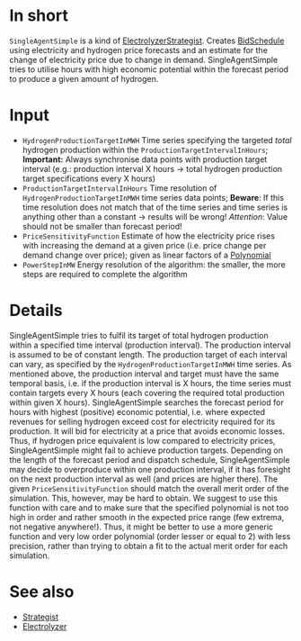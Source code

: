 # In short

`SingleAgentSimple` is a kind of [ElectrolyzerStrategist](./ElectrolyzerStrategist.md).
Creates [BidSchedule](./BidSchedule.md) using electricity and hydrogen price forecasts and an estimate for the change of electricity price due to change in demand.
SingleAgentSimple tries to utilise hours with high economic potential within the forecast period to produce a given amount of hydrogen.

# Input

* `HydrogenProductionTargetInMWH` Time series specifying the targeted *total* hydrogen production within the `ProductionTargetIntervalInHours`; **Important:** Always synchronise data points with production target interval (e.g.: production interval X hours &rarr; total hydrogen production target specifications every X hours)
* `ProductionTargetIntervalInHours` Time resolution of `HydrogenProductionTargetInMWH` time series data points; **Beware**: If this time resolution does not match that of the time series and time series is anything other than a constant &rarr; results will be wrong! *Attention*: Value should not be smaller than forecast period!
* `PriceSensitivityFunction` Estimate of how the electricity price rises with increasing the demand at a given price (i.e. price change per demand change over price); given as linear factors of a [Polynomial](../Polynomial.md)
* `PowerStepInMW` Energy resolution of the algorithm: the smaller, the more steps are required to complete the algorithm

# Details

SingleAgentSimple tries to fulfil its target of total hydrogen production within a specified time interval (production interval).
The production interval is assumed to be of constant length.
The production target of each interval can vary, as specified by the `HydrogenProductionTargetInMWH` time series.
As mentioned above, the production interval and target must have the same temporal basis, i.e. if the production interval is X hours, the time series must contain targets every X hours (each covering the required total production within given X hours).
SingleAgentSimple searches the forecast period for hours with highest (positive) economic potential, i.e. where expected revenues for selling hydrogen exceed cost for electricity required for its production.
It will bid for electricity at a price that avoids economic losses.
Thus, if hydrogen price equivalent is low compared to electricity prices, SingleAgentSimple might fail to achieve production targets.
Depending on the length of the forecast period and dispatch schedule, SingleAgentSimple may decide to overproduce within one production interval, if it has foresight on the next production interval as well (and prices are higher there).
The given `PriceSensitivityFunction` should match the overall merit order of the simulation.
This, however, may be hard to obtain.
We suggest to use this function with care and to make sure that the specified polynomial is not too high in order and rather smooth in the expected price range (few extrema, not negative anywhere!).
Thus, it might be better to use a more generic function and very low order polynomial (order lesser or equal to 2) with less precision, rather than trying to obtain a fit to the actual merit order for each simulation.

# See also

* [Strategist](./ElectrolyzerStrategist.md)
* [Electrolyzer](./Electrolyzer.md)
